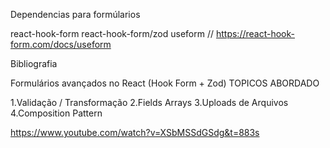 





Dependencias para formúlarios 

react-hook-form
react-hook-form/zod 
useform  // https://react-hook-form.com/docs/useform

Bibliografia 

Formulários avançados no React (Hook Form + Zod)
TOPICOS ABORDADO

1.Validação / Transformação
2.Fields Arrays
3.Uploads de Arquivos
4.Composition Pattern

https://www.youtube.com/watch?v=XSbMSSdGSdg&t=883s
